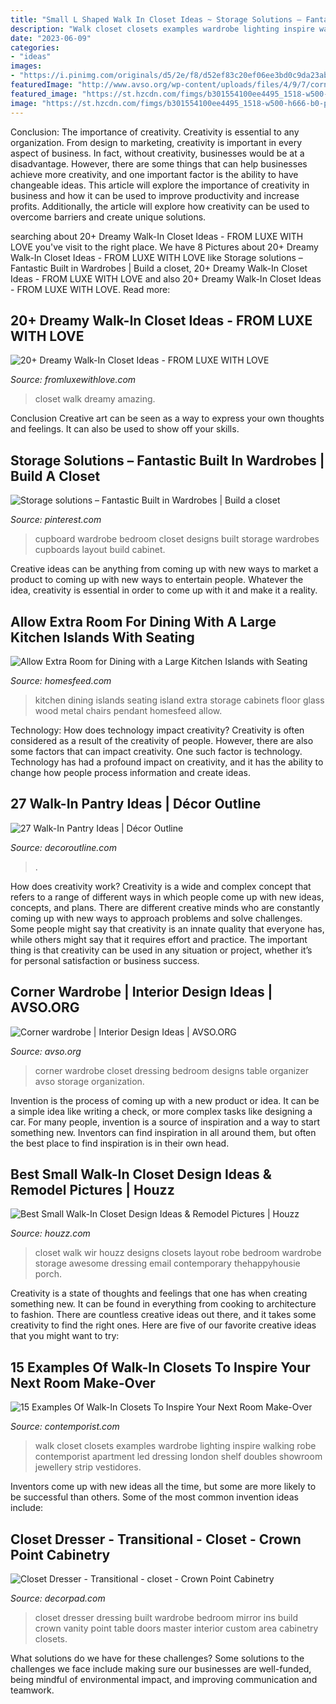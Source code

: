 ```yaml
---
title: "Small L Shaped Walk In Closet Ideas ~ Storage Solutions – Fantastic Built In Wardrobes"
description: "Walk closet closets examples wardrobe lighting inspire walking robe contemporist apartment led dressing london shelf doubles showroom jewellery strip vestidores"
date: "2023-06-09"
categories:
- "ideas"
images:
- "https://i.pinimg.com/originals/d5/2e/f8/d52ef83c20ef06ee3bd0c9da23ab6bae.jpg"
featuredImage: "http://www.avso.org/wp-content/uploads/files/4/9/7/corner-wardrobe-4-497.jpg"
featured_image: "https://st.hzcdn.com/fimgs/b301554100ee4495_1518-w500-h666-b0-p0--contemporary-closet.jpg"
image: "https://st.hzcdn.com/fimgs/b301554100ee4495_1518-w500-h666-b0-p0--contemporary-closet.jpg"
---
```



Conclusion: The importance of creativity.
Creativity is essential to any organization. From design to marketing, creativity is important in every aspect of business. In fact, without creativity, businesses would be at a disadvantage. However, there are some things that can help businesses achieve more creativity, and one important factor is the ability to have changeable ideas. 
This article will explore the importance of creativity in business and how it can be used to improve productivity and increase profits. Additionally, the article will explore how creativity can be used to overcome barriers and create unique solutions.

	

		
searching about 20+ Dreamy Walk-In Closet Ideas - FROM LUXE WITH LOVE you've visit to the right place. We have 8 Pictures about 20+ Dreamy Walk-In Closet Ideas - FROM LUXE WITH LOVE like Storage solutions – Fantastic Built in Wardrobes | Build a closet, 20+ Dreamy Walk-In Closet Ideas - FROM LUXE WITH LOVE and also 20+ Dreamy Walk-In Closet Ideas - FROM LUXE WITH LOVE. Read more:
		
    
## 20+ Dreamy Walk-In Closet Ideas - FROM LUXE WITH LOVE

<img loading=lazy src="https://i1.wp.com/fromluxewithlove.com/wp-content/uploads/2018/01/Amazing-Walk-In-Closet-Ideas-18.jpg?resize=564%2C564" onerror="this.onerror=null;this.src='https://tse4.mm.bing.net/th?id=OIP.FPll3ZBZX0vjp966gTcK_AHaHa&amp;pid=15.1';" alt="20+ Dreamy Walk-In Closet Ideas - FROM LUXE WITH LOVE">

_Source: fromluxewithlove.com_

>closet walk dreamy amazing. 

	

Conclusion
Creative art can be seen as a way to express your own thoughts and feelings. It can also be used to show off your skills.

    
## Storage Solutions – Fantastic Built In Wardrobes | Build A Closet

<img loading=lazy src="https://i.pinimg.com/originals/d5/2e/f8/d52ef83c20ef06ee3bd0c9da23ab6bae.jpg" onerror="this.onerror=null;this.src='https://tse4.mm.bing.net/th?id=OIP.5GwUZDNF9Xun7jgExs3lCQHaJ4&amp;pid=15.1';" alt="Storage solutions – Fantastic Built in Wardrobes | Build a closet">

_Source: pinterest.com_

>cupboard wardrobe bedroom closet designs built storage wardrobes cupboards layout build cabinet. 

	

Creative ideas can be anything from coming up with new ways to market a product to coming up with new ways to entertain people. Whatever the idea, creativity is essential in order to come up with it and make it a reality.

    
## Allow Extra Room For Dining With A Large Kitchen Islands With Seating

<img loading=lazy src="http://homesfeed.com/wp-content/uploads/2015/03/white-garnite-surface-kitchen-island-with-oldies-shabby-dining-chairs-pendant-lamps-with-black-metal-hooks-hardwood-floor-with-clear-lines-wood-kitchen-cabinets-large-glass-front-cabinetry.jpg" onerror="this.onerror=null;this.src='https://tse1.mm.bing.net/th?id=OIP.Wu0brUaHxwmB_rI7glpBmQHaE7&amp;pid=15.1';" alt="Allow Extra Room for Dining with a Large Kitchen Islands with Seating">

_Source: homesfeed.com_

>kitchen dining islands seating island extra storage cabinets floor glass wood metal chairs pendant homesfeed allow. 

	

Technology: How does technology impact creativity?
Creativity is often considered as a result of the creativity of people. However, there are also some factors that can impact creativity. One such factor is technology. Technology has had a profound impact on creativity, and it has the ability to change how people process information and create ideas.

    
## 27 Walk-In Pantry Ideas | Décor Outline

<img loading=lazy src="https://www.decoroutline.com/wp-content/uploads/2018/01/slim-french-double-doors-to-walk-in-pantry-and-transom-window-with-diamond-accent-and-u-shaped-brown-countertop-with-open-shelves-above-and-underneath-with-bookcases-framing-the-french-doors.jpg" onerror="this.onerror=null;this.src='https://tse4.mm.bing.net/th?id=OIP.8cp_5wbGCUnvZKZPjB3ItQHaKY&amp;pid=15.1';" alt="27 Walk-In Pantry Ideas | Décor Outline">

_Source: decoroutline.com_

>. 

	

How does creativity work?
Creativity is a wide and complex concept that refers to a range of different ways in which people come up with new ideas, concepts, and plans. There are different creative minds who are constantly coming up with new ways to approach problems and solve challenges. Some people might say that creativity is an innate quality that everyone has, while others might say that it requires effort and practice. The important thing is that creativity can be used in any situation or project, whether it’s for personal satisfaction or business success.

    
## Corner Wardrobe | Interior Design Ideas | AVSO.ORG

<img loading=lazy src="http://www.avso.org/wp-content/uploads/files/4/9/7/corner-wardrobe-4-497.jpg" onerror="this.onerror=null;this.src='https://tse1.mm.bing.net/th?id=OIP.z4IeIwQkDWQ70z9oOH1CUgHaEv&amp;pid=15.1';" alt="Corner wardrobe | Interior Design Ideas | AVSO.ORG">

_Source: avso.org_

>corner wardrobe closet dressing bedroom designs table organizer avso storage organization. 

	

Invention is the process of coming up with a new product or idea. It can be a simple idea like writing a check, or more complex tasks like designing a car. For many people, invention is a source of inspiration and a way to start something new. Inventors can find inspiration in all around them, but often the best place to find inspiration is in their own head.

    
## Best Small Walk-In Closet Design Ideas &amp; Remodel Pictures | Houzz

<img loading=lazy src="https://st.hzcdn.com/fimgs/b301554100ee4495_1518-w500-h666-b0-p0--contemporary-closet.jpg" onerror="this.onerror=null;this.src='https://tse1.mm.bing.net/th?id=OIP.a2uRAt79vfFJ60i9ZRIyJQHaJ3&amp;pid=15.1';" alt="Best Small Walk-In Closet Design Ideas &amp; Remodel Pictures | Houzz">

_Source: houzz.com_

>closet walk wir houzz designs closets layout robe bedroom wardrobe storage awesome dressing email contemporary thehappyhousie porch. 

	

Creativity is a state of thoughts and feelings that one has when creating something new. It can be found in everything from cooking to architecture to fashion. There are countless creative ideas out there, and it takes some creativity to find the right ones. Here are five of our favorite creative ideas that you might want to try: 

    
## 15 Examples Of Walk-In Closets To Inspire Your Next Room Make-Over

<img loading=lazy src="https://www.contemporist.com/wp-content/uploads/2016/03/walk-in-closets_090316_04-800x1200.jpg" onerror="this.onerror=null;this.src='https://tse2.mm.bing.net/th?id=OIP.21x8bxD34Z2hASpss0sotgHaLH&amp;pid=15.1';" alt="15 Examples Of Walk-In Closets To Inspire Your Next Room Make-Over">

_Source: contemporist.com_

>walk closet closets examples wardrobe lighting inspire walking robe contemporist apartment led dressing london shelf doubles showroom jewellery strip vestidores. 

	

Inventors come up with new ideas all the time, but some are more likely to be successful than others. Some of the most common invention ideas include:

    
## Closet Dresser - Transitional - Closet - Crown Point Cabinetry

<img loading=lazy src="https://cdn.decorpad.com/photos/2014/09/18/c2ff6a4b15f5.jpg" onerror="this.onerror=null;this.src='https://tse1.mm.bing.net/th?id=OIP.zwk2GYbhcfAFvPud_KdHYwHaLG&amp;pid=15.1';" alt="Closet Dresser - Transitional - closet - Crown Point Cabinetry">

_Source: decorpad.com_

>closet dresser dressing built wardrobe bedroom mirror ins build crown vanity point table doors master interior custom area cabinetry closets. 

	

What solutions do we have for these challenges?
Some solutions to the challenges we face include making sure our businesses are well-funded, being mindful of environmental impact, and improving communication and teamwork.

